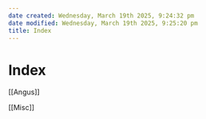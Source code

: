 ```yaml
---
date created: Wednesday, March 19th 2025, 9:24:32 pm
date modified: Wednesday, March 19th 2025, 9:25:20 pm
title: Index
---
```


# Index

[[Angus]]

[[Misc]]
